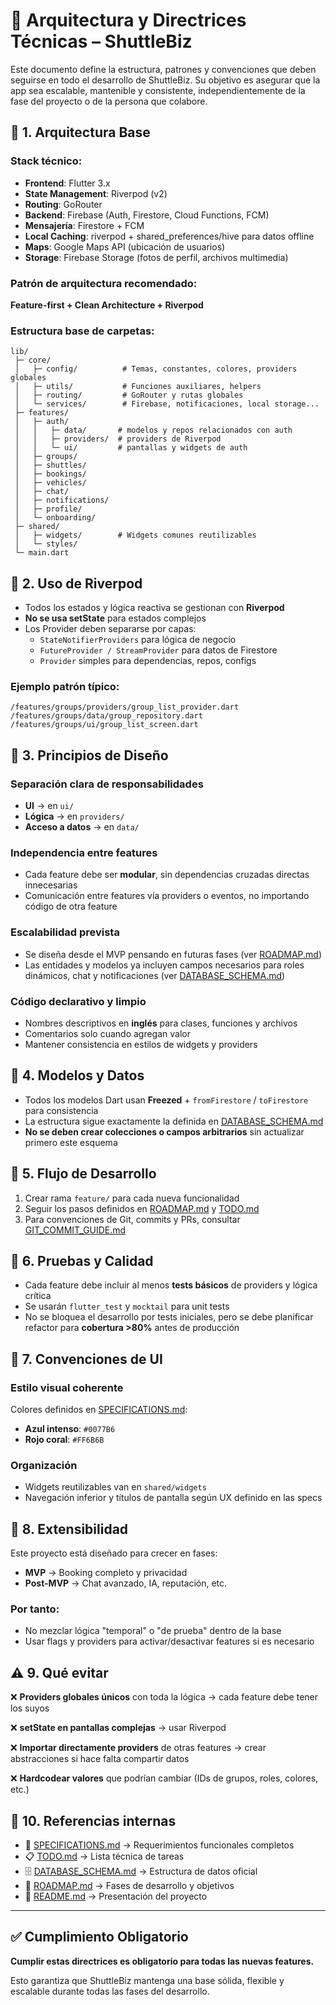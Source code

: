 # 🧭 Arquitectura y Directrices Técnicas – ShuttleBiz

Este documento define la estructura, patrones y convenciones que deben seguirse en todo el desarrollo de ShuttleBiz.
Su objetivo es asegurar que la app sea escalable, mantenible y consistente, independientemente de la fase del proyecto o de la persona que colabore.

## 🧱 1. Arquitectura Base

### Stack técnico:

- **Frontend**: Flutter 3.x
- **State Management**: Riverpod (v2)
- **Routing**: GoRouter
- **Backend**: Firebase (Auth, Firestore, Cloud Functions, FCM)
- **Mensajería**: Firestore + FCM
- **Local Caching**: riverpod + shared_preferences/hive para datos offline
- **Maps**: Google Maps API (ubicación de usuarios)
- **Storage**: Firebase Storage (fotos de perfil, archivos multimedia)

### Patrón de arquitectura recomendado:

**Feature-first + Clean Architecture + Riverpod**

### Estructura base de carpetas:

```
lib/
 ├─ core/
 │   ├─ config/          # Temas, constantes, colores, providers globales
 │   ├─ utils/           # Funciones auxiliares, helpers
 │   ├─ routing/         # GoRouter y rutas globales
 │   └─ services/        # Firebase, notificaciones, local storage...
 ├─ features/
 │   ├─ auth/
 │   │   ├─ data/       # modelos y repos relacionados con auth
 │   │   ├─ providers/  # providers de Riverpod
 │   │   └─ ui/         # pantallas y widgets de auth
 │   ├─ groups/
 │   ├─ shuttles/
 │   ├─ bookings/
 │   ├─ vehicles/
 │   ├─ chat/
 │   ├─ notifications/
 │   ├─ profile/
 │   └─ onboarding/
 ├─ shared/
 │   ├─ widgets/        # Widgets comunes reutilizables
 │   └─ styles/
 └─ main.dart
```

## 🌿 2. Uso de Riverpod

- Todos los estados y lógica reactiva se gestionan con **Riverpod**
- **No se usa setState** para estados complejos
- Los Provider deben separarse por capas:
  - `StateNotifierProviders` para lógica de negocio
  - `FutureProvider / StreamProvider` para datos de Firestore
  - `Provider` simples para dependencias, repos, configs

### Ejemplo patrón típico:

```
/features/groups/providers/group_list_provider.dart
/features/groups/data/group_repository.dart
/features/groups/ui/group_list_screen.dart
```

## 🧠 3. Principios de Diseño

### Separación clara de responsabilidades

- **UI** → en `ui/`
- **Lógica** → en `providers/`
- **Acceso a datos** → en `data/`

### Independencia entre features

- Cada feature debe ser **modular**, sin dependencias cruzadas directas innecesarias
- Comunicación entre features vía providers o eventos, no importando código de otra feature

### Escalabilidad prevista

- Se diseña desde el MVP pensando en futuras fases (ver [ROADMAP.md](ROADMAP.md))
- Las entidades y modelos ya incluyen campos necesarios para roles dinámicos, chat y notificaciones (ver [DATABASE_SCHEMA.md](docs/DATABASE_SCHEMA.md))

### Código declarativo y limpio

- Nombres descriptivos en **inglés** para clases, funciones y archivos
- Comentarios solo cuando agregan valor
- Mantener consistencia en estilos de widgets y providers

## 📐 4. Modelos y Datos

- Todos los modelos Dart usan **Freezed** + `fromFirestore` / `toFirestore` para consistencia
- La estructura sigue exactamente la definida en [DATABASE_SCHEMA.md](docs/DATABASE_SCHEMA.md)
- **No se deben crear colecciones o campos arbitrarios** sin actualizar primero este esquema

## 🔄 5. Flujo de Desarrollo

1. Crear rama `feature/` para cada nueva funcionalidad
2. Seguir los pasos definidos en [ROADMAP.md](ROADMAP.md) y [TODO.md](docs/TODO.md)
3. Para convenciones de Git, commits y PRs, consultar [GIT_COMMIT_GUIDE.md](docs/GIT_COMMIT_GUIDE.md)

## 🧪 6. Pruebas y Calidad

- Cada feature debe incluir al menos **tests básicos** de providers y lógica crítica
- Se usarán `flutter_test` y `mocktail` para unit tests
- No se bloquea el desarrollo por tests iniciales, pero se debe planificar refactor para **cobertura >80%** antes de producción

## 📲 7. Convenciones de UI

### Estilo visual coherente

Colores definidos en [SPECIFICATIONS.md](docs/SPECIFICATIONS.md):

- **Azul intenso**: `#0077B6`
- **Rojo coral**: `#FF6B6B`

### Organización

- Widgets reutilizables van en `shared/widgets`
- Navegación inferior y títulos de pantalla según UX definido en las specs

## 🚀 8. Extensibilidad

Este proyecto está diseñado para crecer en fases:

- **MVP** → Booking completo y privacidad
- **Post-MVP** → Chat avanzado, IA, reputación, etc.

### Por tanto:

- No mezclar lógica "temporal" o "de prueba" dentro de la base
- Usar flags y providers para activar/desactivar features si es necesario

## ⚠️ 9. Qué evitar

❌ **Providers globales únicos** con toda la lógica → cada feature debe tener los suyos

❌ **setState en pantallas complejas** → usar Riverpod

❌ **Importar directamente providers** de otras features → crear abstracciones si hace falta compartir datos

❌ **Hardcodear valores** que podrían cambiar (IDs de grupos, roles, colores, etc.)

## 📎 10. Referencias internas

- 📄 [SPECIFICATIONS.md](docs/SPECIFICATIONS.md) → Requerimientos funcionales completos
- 📋 [TODO.md](docs/TODO.md) → Lista técnica de tareas
- 🗄️ [DATABASE_SCHEMA.md](docs/DATABASE_SCHEMA.md) → Estructura de datos oficial
- 🧭 [ROADMAP.md](ROADMAP.md) → Fases de desarrollo y objetivos
- 📖 [README.md](README.md) → Presentación del proyecto

---

## ✅ Cumplimiento Obligatorio

**Cumplir estas directrices es obligatorio para todas las nuevas features.**

Esto garantiza que ShuttleBiz mantenga una base sólida, flexible y escalable durante todas las fases del desarrollo.
